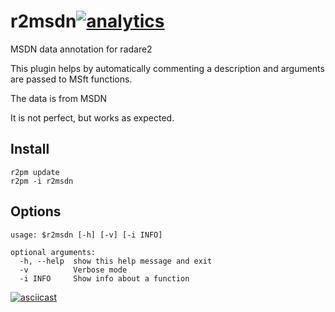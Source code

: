 # r2msdn[![analytics](http://www.google-analytics.com/collect?v=1&t=pageview&_s=1&dl=https%3A%2F%2Fgithub.com%2Fsecurisec%2Fr2msdn&tid=UA-113966566-3)]()

MSDN data annotation for radare2

This plugin helps by automatically commenting a description and arguments are passed to MSft functions. 

The data is from MSDN

It is not perfect, but works as expected. 

## Install
```commandline
r2pm update
r2pm -i r2msdn
```

## Options
```commandline
usage: $r2msdn [-h] [-v] [-i INFO]

optional arguments:
  -h, --help  show this help message and exit
  -v          Verbose mode
  -i INFO     Show info about a function
```

[![asciicast](https://asciinema.org/a/164908.png)](https://asciinema.org/a/164908)